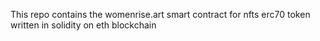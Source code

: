This repo contains the womenrise.art smart contract for nfts erc70 token
written in solidity on eth blockchain
